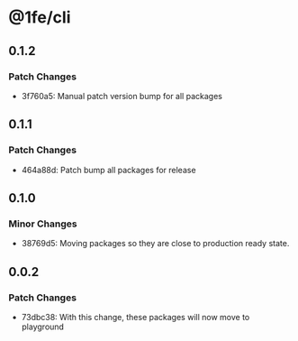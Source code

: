 # @1fe/cli

## 0.1.2

### Patch Changes

- 3f760a5: Manual patch version bump for all packages

## 0.1.1

### Patch Changes

- 464a88d: Patch bump all packages for release

## 0.1.0

### Minor Changes

- 38769d5: Moving packages so they are close to production ready state.

## 0.0.2

### Patch Changes

- 73dbc38: With this change, these packages will now move to playground
